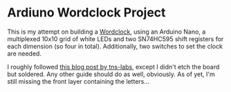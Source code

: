 # Ardiuno Wordclock Project

This is my attempt on building a [Wordclock], using an Arduino Nano, a
multiplexed 10x10 grid of white LEDs and two SN74HC595 shift registers for each
dimension (so four in total). Additionally, two switches to set the clock are
needed.

I roughly followed [this blog post by tns-labs], except I didn't etch
the board but soldered. Any other guide should do as well, obviously. As of
yet, I'm still missing the front layer containing the letters…

[Wordclock]: http://www.qlocktwo.com/
[this blog post by tns-labs]: http://www.tns-labs.org/wordclock-eigenbau/
